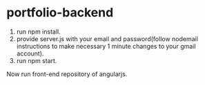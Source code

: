 # portfolio-backend

1. run npm install.  
2. provide server.js with your email and password(follow nodemail instructions to make necessary 1 minute changes to your gmail account). 
3. run npm start.

Now run front-end repository of angularjs.
